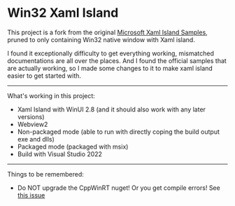 # Win32 Xaml Island
This project is a fork from the original [Microsoft Xaml Island Samples](https://github.com/microsoft/Xaml-Islands-Samples), pruned to only containing Win32 native window with Xaml island.

I found it exceptionally difficulty to get everything working, mismatched documentations are all over the places. And I found the official samples that are actually working, so I made some changes to it to make xaml island easier to get started with.

--- 
What's working in this project:
- Xaml Island with WinUI 2.8 (and it should also work with any later versions)
- Webview2
- Non-packaged mode (able to run with directly coping the build output exe and dlls) 
- Packaged mode (packaged with msix)
- Build with Visual Studio 2022

---
Things to be remembered:
- Do NOT upgrade the CppWinRT nuget! Or you get compile errors! See [this issue](https://github.com/microsoft/cppwinrt/issues/884)